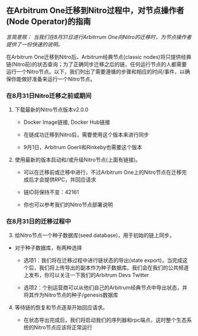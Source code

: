 ## 在Arbitrum One迁移到Nitro过程中，对节点操作者(Node Operator)的指南

_言简意赅： 当我们在8月31日进行Arbitrrum One向Nitro的迁移时，为节点操作者提供了一份快速的说明。_


在Arbitrum One迁移到Nitro后，Arbitrum经典节点(classic nodes)将只提供经典链(Nitro前)的状态查询；为了正确同步迁移之后的链，任何运行节点的人都需要运行一个Nitro节点。以下，我们列出了需要遵循的步骤和相应的时间/事件，以确保你能做好准备来运行一个Nitro节点。

### 在8月31日Nitro迁移之前或期间
1. 下载最新的Nitro节点版本v2.0.0
    - Docker Image链接, Docker Hub链接

    - 在链成功迁移到Nitro后，需要使用这个版本来进行同步

    - 9月1日，Arbitrum Goerli和Rinkeby也需要这个版本

2. 使用最新的版本启动和/或升级Nitro节点(上面有链接)。


    - 可以在迁移前或迁移中进行，不过Arbitrum One上的Nitro节点在迁移完成后才会提供RPC，并回应请求

    - 链ID将保持不变：42161

    - 你也可以参考我们的Nitro节点部署说明

### 在8月31日的迁移过程中
3. 给Nitro节点一个种子数据库(seed database)，用于初始的链上同步。


- 对于种子数据库，有两种选择

    - 选项1：我们将在迁移过程中进行链状态的导出(state export)，当完成这个后，我们将上传导出的副本作为种子数据库。我们会在我们的公共频道上发布，你可以关注一下我们的Arbitrum Devs Twitter


    - 选项2：个别运营商可以从他们自己的Arbitrum经典节点中导出状态，并将其作为Nitro节点的种子/genesis数据库


4) 等待链的恢复和节点逐渐开始回应请求。


    - 在状态导出完成后，我们将启动我们的序列器和rpc端点，这时整个生态系统的Nitro节点应该将正常运行
